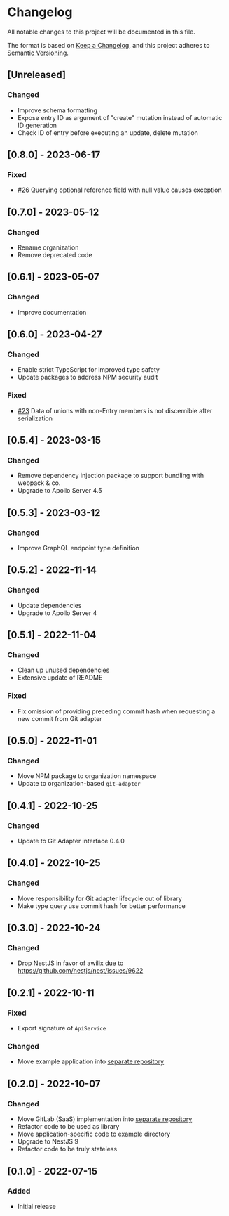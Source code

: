 # Changelog
All notable changes to this project will be documented in this file.

The format is based on [Keep a Changelog](https://keepachangelog.com/en/1.0.0/),
and this project adheres to [Semantic Versioning](https://semver.org/spec/v2.0.0.html).

## [Unreleased]
### Changed
- Improve schema formatting
- Expose entry ID as argument of "create" mutation instead of automatic ID generation
- Check ID of entry before executing an update, delete mutation

## [0.8.0] - 2023-06-17
### Fixed
- [#26](https://github.com/commitspark/graphql-api/issues/26) Querying optional reference field with null value causes
  exception

## [0.7.0] - 2023-05-12
### Changed
- Rename organization
- Remove deprecated code

## [0.6.1] - 2023-05-07
### Changed
- Improve documentation

## [0.6.0] - 2023-04-27
### Changed
- Enable strict TypeScript for improved type safety
- Update packages to address NPM security audit

### Fixed
- [#23](https://github.com/commitspark/graphql-api/issues/23) Data of unions with non-Entry members is 
  not discernible after serialization

## [0.5.4] - 2023-03-15
### Changed
- Remove dependency injection package to support bundling with webpack & co.
- Upgrade to Apollo Server 4.5

## [0.5.3] - 2023-03-12
### Changed
- Improve GraphQL endpoint type definition

## [0.5.2] - 2022-11-14
### Changed
- Update dependencies
- Upgrade to Apollo Server 4

## [0.5.1] - 2022-11-04
### Changed
- Clean up unused dependencies
- Extensive update of README

### Fixed
- Fix omission of providing preceding commit hash when requesting a new commit from Git adapter

## [0.5.0] - 2022-11-01
### Changed
- Move NPM package to organization namespace
- Update to organization-based `git-adapter`

## [0.4.1] - 2022-10-25
### Changed
- Update to Git Adapter interface 0.4.0

## [0.4.0] - 2022-10-25
### Changed
- Move responsibility for Git adapter lifecycle out of library
- Make type query use commit hash for better performance

## [0.3.0] - 2022-10-24
### Changed
- Drop NestJS in favor of awilix due to https://github.com/nestjs/nest/issues/9622

## [0.2.1] - 2022-10-11
### Fixed
- Export signature of `ApiService`

### Changed
- Move example application into [separate repository](https://github.com/commitspark/example-code-serverless)

## [0.2.0] - 2022-10-07
### Changed
- Move GitLab (SaaS) implementation into [separate repository](https://github.com/commitspark/git-adapter-gitlab)
- Refactor code to be used as library
- Move application-specific code to example directory
- Upgrade to NestJS 9
- Refactor code to be truly stateless

## [0.1.0] - 2022-07-15

### Added
- Initial release
